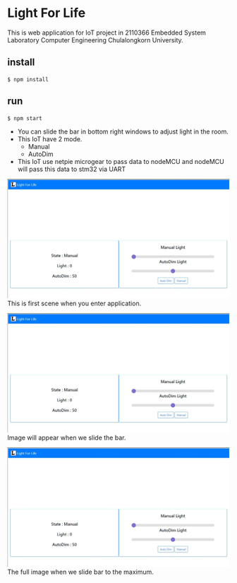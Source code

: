 # Light For Life

This is web application for IoT project in 2110366 Embedded System Laboratory Computer Engineering Chulalongkorn University.

## install

```
$ npm install
```

## run

```
$ npm start
```

- You can slide the bar in bottom right windows to adjust light in the room.
- This IoT have 2 mode.
  - Manual
  - AutoDim
- This IoT use netpie microgear to pass data to nodeMCU and nodeMCU will pass this data to stm32 via UART

![NormalPicture](./public/git01.jpg)
This is first scene when you enter application.

![SecondPicture](./public/git01.jpg)
Image will appear when we slide the bar.

![lastPicture](./public/git01.jpg)
The full image when we slide bar to the maximum.
